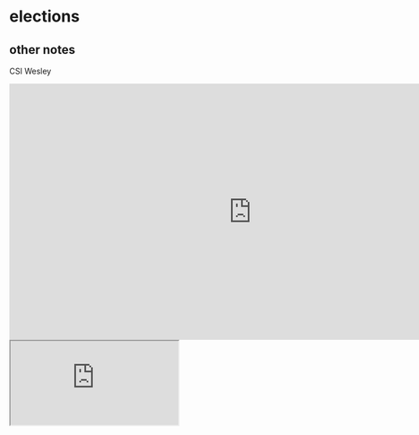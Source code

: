 # elections

## other notes

CSI Wesley
<iframe width="863" height="457" seamless frameborder="0" scrolling="no" src="https://docs.google.com/spreadsheets/d/e/2PACX-1vQYC7iFtJWVMYCuGT3VVXZiwOR7u82ZTiVTnUM9lq93qYa1Lah1BAC2gC4_hS_dTQ/pubchart?oid=2095034533&amp;format=interactive"></iframe>

<iframe src="https://docs.google.com/spreadsheets/d/e/2PACX-1vQYC7iFtJWVMYCuGT3VVXZiwOR7u82ZTiVTnUM9lq93qYa1Lah1BAC2gC4_hS_dTQ/pubhtml?gid=775429498&amp;single=true&amp;widget=true&amp;headers=false"></iframe>
